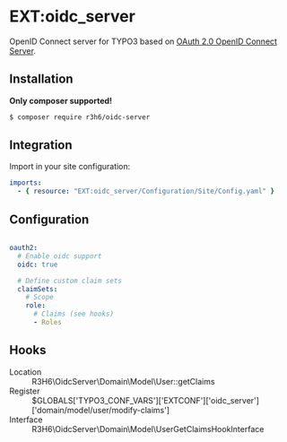 # EXT:oidc_server

OpenID Connect server for TYPO3 based on [OAuth 2.0 OpenID Connect Server](https://github.com/steverhoades/oauth2-openid-connect-server).


## Installation

**Only composer supported!**

```bash
$ composer require r3h6/oidc-server
```


## Integration

Import in your site configuration:
```yaml
imports:
  - { resource: "EXT:oidc_server/Configuration/Site/Config.yaml" }
```


## Configuration

```yaml

oauth2:
  # Enable oidc support
  oidc: true

  # Define custom claim sets
  claimSets:
    # Scope
    role:
      # Claims (see hooks)
      - Roles

```


## Hooks

<dl>
    <dt>Location</dt>
    <dd>R3H6\OidcServer\Domain\Model\User::getClaims</dd>
    <dt>Register</dt>
    <dd>$GLOBALS['TYPO3_CONF_VARS']['EXTCONF']['oidc_server']['domain/model/user/modify-claims']</dd>
    <dt>Interface</dt>
    <dd>R3H6\OidcServer\Domain\Model\UserGetClaimsHookInterface</dd>
</dl>

